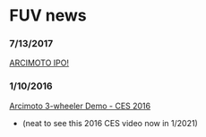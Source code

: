 # FUV news


### 7/13/2017
[ARCIMOTO IPO!](https://www.youtube.com/watch?v=gv557631wfo)


### 1/10/2016
[Arcimoto 3-wheeler Demo - CES 2016](https://www.youtube.com/watch?v=kD58LRFwEUA)
- (neat to see this 2016 CES video now in 1/2021)
